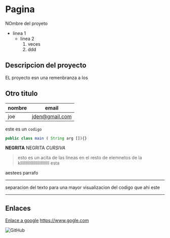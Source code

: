 # Pagina
NOmbre del proyeto
* linea 1 
   * linea 2 
       1. veces
       2. ddd

## Descripcion del proyecto

EL proyecto esn una remenbranza a los 

## Otro titulo
 | nombre | email |
 |--- | ---- |
 | joe | jden@gmail.com |

este es un `codigo`
 ``` javascript 
 public class main ( String arg []){}
 ```
 
 **NEGRITA**
NEGRITA *CURSIVA*
 > esto es un acita 
 de las lineas en el resto de elemnetos de la klllllllllllllllllllllllllll
 esta 
 
 aestees parrafo 
 
 ___ 
 
 separacion del texto
 para una mayor visualizacion del codigo que ahi este 
 ___
 
 
 
 ## Enlaces
  [Enlace a google](https://www.gogle.com)
  <https://www.gogle.com>
  
![GitHub](https://www.google.com/imgres?imgurl=https%3A%2F%2Fcdn2.downdetector.com%2Fstatic%2Fuploads%2Flogo%2Fgithub.logo.png&imgrefurl=http%3A%2F%2Fdowndetector.es%2Fproblemas%2Fgithub&docid=jT1wAi_0_64sZM&tbnid=FBZ6EZ7GktpjGM%3A&vet=10ahUKEwik8O_E2pLhAhVNwVkKHe-lCv8QMwhAKAIwAg..i&w=512&h=512&bih=657&biw=1366&q=imagen%20de%20github&ved=0ahUKEwik8O_E2pLhAhVNwVkKHe-lCv8QMwhAKAIwAg&iact=mrc&uact=8)
